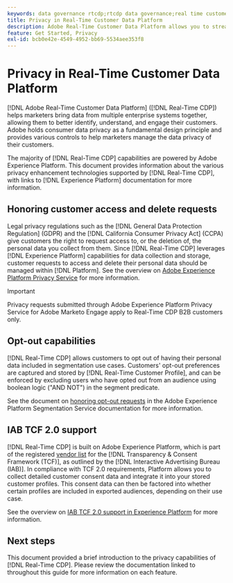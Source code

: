 ```yaml
---
keywords: data governance rtcdp;rtcdp data governance;real time customer data profile data governance;privacy rtcdp;rtcdp privacy
title: Privacy in Real-Time Customer Data Platform
description: Adobe Real-Time Customer Data Platform allows you to streamline the process of keeping your data operations compliant with privacy regulations.
feature: Get Started, Privacy
exl-id: bcb0e42e-4549-4952-bb69-5534aee353f8
---
```

# Privacy in Real-Time Customer Data Platform

[!DNL Adobe Real-Time Customer Data Platform] ([!DNL Real-Time CDP]) helps marketers bring data from multiple enterprise systems together, allowing them to better identify, understand, and engage their customers. Adobe holds consumer data privacy as a fundamental design principle and provides various controls to help marketers manage the data privacy of their customers.

The majority of [!DNL Real-Time CDP] capabilities are powered by Adobe Experience Platform. This document provides information about the various privacy enhancement technologies supported by [!DNL Real-Time CDP], with links to [!DNL Experience Platform] documentation for more information.

## Honoring customer access and delete requests

Legal privacy regulations such as the [!DNL General Data Protection Regulation] (GDPR) and the [!DNL California Consumer Privacy Act] (CCPA) give customers the right to request access to, or the deletion of, the personal data you collect from them. Since [!DNL Real-Time CDP] leverages [!DNL Experience Platform] capabilities for data collection and storage, customer requests to access and delete their personal data should be managed within [!DNL Platform]. See the overview on [Adobe Experience Platform Privacy Service](../../privacy-service/home.md) for more information.

>[!IMPORTANT]
>
> Privacy requests submitted through Adobe Experience Platform Privacy Service for Adobe Marketo Engage apply to Real-Time CDP B2B customers only.

## Opt-out capabilities

[!DNL Real-Time CDP] allows customers to opt out of having their personal data included in segmentation use cases. Customers' opt-out preferences are captured and stored by [!DNL Real-Time Customer Profile], and can be enforced by excluding users who have opted out from an audience using boolean logic ("AND NOT") in the segment predicate.

See the document on [honoring opt-out requests](../../segmentation/tutorials/consents.md) in the Adobe Experience Platform Segmentation Service documentation for more information.

## IAB TCF 2.0 support

[!DNL Real-Time CDP] is built on Adobe Experience Platform, which is part of the registered [vendor list](https://iabeurope.eu/vendor-list-tcf/) for the [!DNL Transparency & Consent Framework (TCF)], as outlined by the [!DNL Interactive Advertising Bureau (IAB)]. In compliance with TCF 2.0 requirements, Platform allows you to collect detailed customer consent data and integrate it into your stored customer profiles. This consent data can then be factored into whether certain profiles are included in exported audiences, depending on their use case.

See the overview on [IAB TCF 2.0 support in Experience Platform](../../landing/governance-privacy-security/consent/iab/overview.md) for more information.

## Next steps

This document provided a brief introduction to the privacy capabilities of [!DNL Real-Time CDP]. Please review the documentation linked to throughout this guide for more information on each feature.
